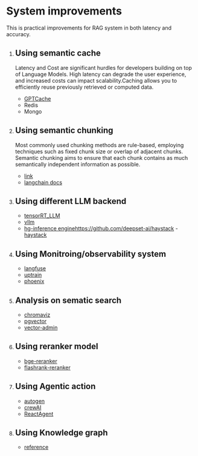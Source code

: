 # System improvements
This is practical improvements for RAG system in both latency and accuracy.

1. ## Using semantic cache 
    Latency and Cost are significant hurdles for developers building on top of Language Models. High latency can degrade the user experience, and increased costs can impact scalability.Caching allows you to efficiently reuse previously retrieved or computed data.
    - [GPTCache](https://github.com/zilliztech/GPTCache)
    - Redis
    - Mongo 


2. ## Using semantic chunking
    Most commonly used chunking methods are rule-based, employing techniques such as fixed chunk size or overlap of adjacent chunks. Semantic chunking aims to ensure that each chunk contains as much semantically independent information as possible.
    - [link](https://www.youtube.com/watch?v=8OJC21T2SL4)
    - [langchain docs](https://python.langchain.com/docs/modules/data_connection/document_transformers/semantic-chunker)

3. ## Using different LLM backend 
    - [tensorRT_LLM](https://github.com/triton-inference-server/tensorrtllm_backend)
    - [vllm](https://github.com/vllm-project/vllm)
    - [hg-inference engine](https://github.com/huggingface/text-generation-inference)https://github.com/deepset-ai/haystack
    -[haystack](https://github.com/deepset-ai/haystack)

5. ## Using Monitroing/observability system
    - [langfuse](https://langfuse.com/)
    - [uptrain](https://github.com/uptrain-ai/uptrain)
    - [phoenix](https://github.com/Arize-ai/phoenix)

6. ## Analysis on sematic search
    - [chromaviz](https://github.com/mtybadger/chromaviz)
    - [pgvector](https://github.com/pgvector/pgvector)
    - [vector-admin](https://github.com/Mintplex-Labs/vector-admin)

7. ## Using reranker model
    - [bge-reranker](https://huggingface.co/BAAI/bge-reranker-large)
    - [flashrank-reranker](https://python.langchain.com/docs/integrations/retrievers/flashrank-reranker)

8. ## Using Agentic action
    - [autogen](https://github.com/microsoft/autogen)
    - [crewAI](https://github.com/joaomdmoura/crewAI)
    - [ReactAgent](https://towardsdatascience.com/using-langchain-react-agents-for-answering-multi-hop-questions-in-rag-systems-893208c1847e)
9. ## Using Knowledge graph
    - [reference](https://neo4j.com/developer-blog/graph-llm-rag-application-pdf-documents/)
